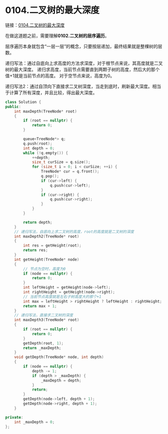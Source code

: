 # 0104.二叉树的最大深度

链接：[0104.二叉树的最大深度](https://leetcode.cn/problems/maximum-depth-of-binary-tree/)

在做这道题之前，需要理解**0102.二叉树的层序遍历**。

层序遍历本身就包含“一层一层”的概念，只要按层递加，最终结果就是整棵树的层数。

递归写法：通过自底向上求高度的方法求深度，对于根节点来说，其高度就是二叉树的最大深度。
递归求高度，当前节点需要直到两颗子树的高度，然后大的那个值+1就是当前节点的高度。
对于空节点来说，高度为0。

递归写法2：通过自顶向下直接求二叉树深度，当走到底时，刷新最大深度。相当于计算了所有深度，并且比较，得出最大深度。

```c++
class Solution {
public:
    int maxDepth(TreeNode* root)
    {
        if (root == nullptr) {
            return 0;
        }

        queue<TreeNode*> q;
        q.push(root);
        int depth = 0;
        while (!q.empty()) {
            ++depth;
            size_t curSize = q.size();
            for (size_t i = 0; i < curSize; ++i) {
                TreeNode* cur = q.front();
                q.pop();
                if (cur->left) {
                    q.push(cur->left);
                }
                if (cur->right) {
                    q.push(cur->right);
                }
            }
        }

        return depth;
    }
    // 递归写法，自底向上求二叉树的高度，root的高度就是二叉树的深度
    int maxDepth2(TreeNode* root)
    {
        int res = getHeight(root);
        return res;
    }
    int getHeight(TreeNode* node)
    {
        // 节点为空时，高度为0
        if (node == nullptr) {
            return 0;
        }
        int leftHeight = getHeight(node->left);
        int rightHeight = getHeight(node->right);
        // 当前节点高度就是左右子树高度大的那个+1
        int max = leftHeight > rightHeight ? leftHeight : rightHeight;
        return max + 1;
    }
    // 递归写法，直接求二叉树的深度
    int maxDepth3(TreeNode* root)
    {
        if (root == nullptr) {
            return 0;
        }
        getDepth(root, 1);
        return _maxDepth;
    }
    void getDepth(TreeNode* node, int depth)
    {
        if (node == nullptr) {
            depth -= 1;
            if (depth > _maxDepth) {
                _maxDepth = depth;
            }
            return;
        }
        getDepth(node->left, depth + 1);
        getDepth(node->right, depth + 1);
    }

private:
    int _maxDepth = 0;
};

```
